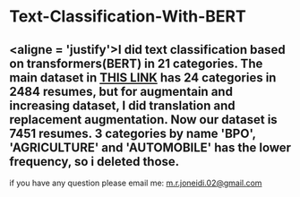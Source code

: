 # Text-Classification-With-BERT

## <aligne = 'justify'>I did text classification based on transformers(BERT) in 21 categories. The main dataset in [THIS LINK](https://www.kaggle.com/code/naifislam/resume-categorization/input?select=data) has 24 categories in 2484 resumes, but for augmentain and increasing dataset, I did translation and replacement augmentation. Now our dataset is 7451 resumes. 3 categories by name 'BPO', 'AGRICULTURE' and 'AUTOMOBILE' has the lower frequency, so i deleted those.

if you have any question please email me: m.r.joneidi.02@gmail.com
